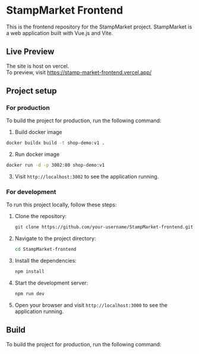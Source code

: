 # StampMarket Frontend

This is the frontend repository for the StampMarket project. StampMarket is a web application built with Vue.js and Vite.

## Live Preview
The site is host on vercel.  
To preview, visit https://stamp-market-frontend.vercel.app/

## Project setup
### For production
To build the project for production, run the following command:
1. Build docker image
```bash
docker buildx build -t shop-demo:v1 .
```

2. Run docker image
```bash
docker run -d -p 3002:80 shop-demo:v1
```

3. Visit `http://localhost:3002` to see the application running.
### For development
To run this project locally, follow these steps:

1. Clone the repository:

    ```bash
    git clone https://github.com/your-username/StampMarket-frontend.git
    ```

2. Navigate to the project directory:

    ```bash
    cd StampMarket-frontend
    ```

3. Install the dependencies:

    ```bash
    npm install
    ```

4. Start the development server:

    ```bash
    npm run dev
    ```

5. Open your browser and visit `http://localhost:3000` to see the application running.


## Build

To build the project for production, run the following command:

